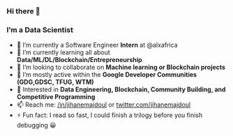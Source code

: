 ### Hi there 👋

### I’m a Data Scientist

- 🔭 I’m currently a Software Engineer **Intern** at @alxafrica
- 🌱 I’m currently learning all about **Data/ML/DL/Blockchain/Entrepreneurship**
- 👯 I’m looking to collaborate on **Machine learning or Blockchain projects**
- 🧩 I’m mostly active within the **Google Developer Communities (GDG,GDSC, TFUG, WTM)**
- 🎯 Interested in **Data Engineering, Blockchain, Community Building, and Competitive Programming**
- 📫 Reach me: [/in/jihanemajdoul](https://www.linkedin.com/in/jihanemajdoul/) or [twitter.com/jihanemajdoul](https://twitter.com/jihanemajdoul)
- ⚡ Fun fact: I read so fast, I could finish a trilogy before you finish debugging 😀
